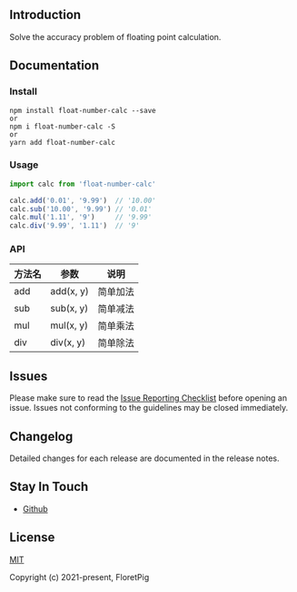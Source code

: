 ## Introduction

Solve the accuracy problem of floating point calculation.

## Documentation


### Install

    npm install float-number-calc --save
    or
    npm i float-number-calc -S
    or
    yarn add float-number-calc
### Usage

```javascript
import calc from 'float-number-calc'

calc.add('0.01', '9.99')  // '10.00'
calc.sub('10.00', '9.99') // '0.01'
calc.mul('1.11', '9')     // '9.99'
calc.div('9.99', '1.11')  // '9'
```

### API

| 方法名 | 参数      | 说明     |
| ------ | --------- | -------- |
| add    | add(x, y) | 简单加法 |
| sub    | sub(x, y) | 简单减法 |
| mul    | mul(x, y) | 简单乘法 |
| div    | div(x, y) | 简单除法 |


## Issues

Please make sure to read the [Issue Reporting Checklist](https://github.com/vuejs/vue/blob/dev/.github/CONTRIBUTING.md#issue-reporting-guidelines) before opening an issue. Issues not conforming to the guidelines may be closed immediately.

## Changelog

Detailed changes for each release are documented in the release notes.

## Stay In Touch

- [Github](https://github.com/FloretPig/float-number-calc.git)


## License

[MIT](http://opensource.org/licenses/MIT)

Copyright (c) 2021-present, FloretPig
